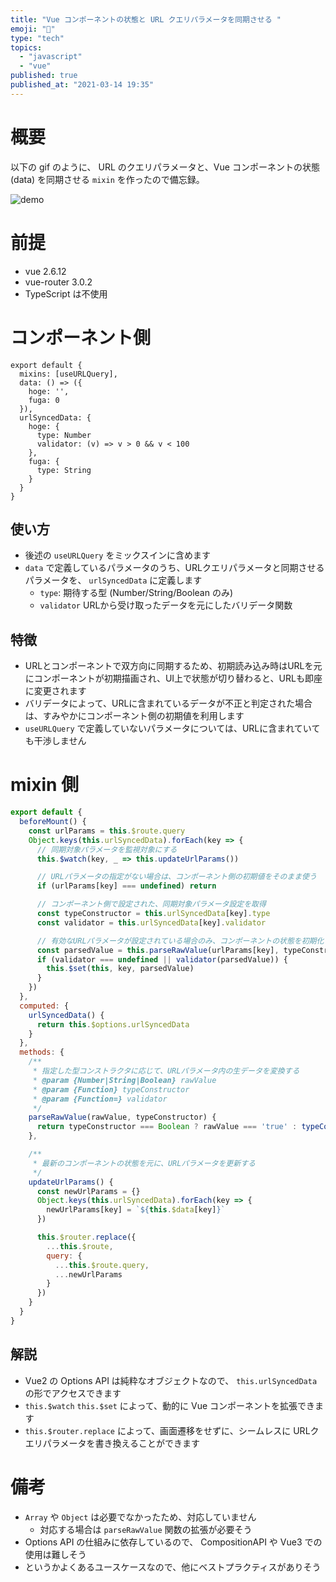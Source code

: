 ```yaml
---
title: "Vue コンポーネントの状態と URL クエリパラメータを同期させる "
emoji: "🦔"
type: "tech"
topics:
  - "javascript"
  - "vue"
published: true
published_at: "2021-03-14 19:35"
---
```


# 概要

以下の gif のように、 URL のクエリパラメータと、Vue コンポーネントの状態(data) を同期させる `mixin` を作ったので備忘録。

![demo](https://storage.googleapis.com/zenn-user-upload/yq8ybnifb4g8ijeakr1yz7noewrx)

# 前提

- vue 2.6.12
- vue-router 3.0.2
- TypeScript は不使用

# コンポーネント側

```javascript:component.vue
export default {
  mixins: [useURLQuery],
  data: () => ({
    hoge: '',
    fuga: 0
  }),
  urlSyncedData: {
    hoge: {
      type: Number
      validator: (v) => v > 0 && v < 100
    },
    fuga: {
      type: String
    }
  }
}
```

## 使い方

- 後述の `useURLQuery` をミックスインに含めます
- `data` で定義しているパラメータのうち、URLクエリパラメータと同期させるパラメータを、 `urlSyncedData` に定義します
  - `type`: 期待する型 (Number/String/Boolean のみ)
  - `validator` URLから受け取ったデータを元にしたバリデータ関数

## 特徴

- URLとコンポーネントで双方向に同期するため、初期読み込み時はURLを元にコンポーネントが初期描画され、UI上で状態が切り替わると、URLも即座に変更されます
- バリデータによって、URLに含まれているデータが不正と判定された場合は、すみやかにコンポーネント側の初期値を利用します
- `useURLQuery` で定義していないパラメータについては、URLに含まれていても干渉しません

# mixin 側

```javascript:useURLQuery.js
export default {
  beforeMount() {
    const urlParams = this.$route.query
    Object.keys(this.urlSyncedData).forEach(key => {
      // 同期対象パラメータを監視対象にする
      this.$watch(key, _ => this.updateUrlParams())

      // URLパラメータの指定がない場合は、コンポーネント側の初期値をそのまま使う
      if (urlParams[key] === undefined) return

      // コンポーネント側で設定された、同期対象パラメータ設定を取得
      const typeConstructor = this.urlSyncedData[key].type
      const validator = this.urlSyncedData[key].validator

      // 有効なURLパラメータが設定されている場合のみ、コンポーネントの状態を初期化
      const parsedValue = this.parseRawValue(urlParams[key], typeConstructor)
      if (validator === undefined || validator(parsedValue)) {
        this.$set(this, key, parsedValue)
      }
    })
  },
  computed: {
    urlSyncedData() {
      return this.$options.urlSyncedData
    }
  },
  methods: {
    /**
     * 指定した型コンストラクタに応じて、URLパラメータ内の生データを変換する
     * @param {Number|String|Boolean} rawValue
     * @param {Function} typeConstructor
     * @param {Function=} validator
     */
    parseRawValue(rawValue, typeConstructor) {
      return typeConstructor === Boolean ? rawValue === 'true' : typeConstructor(rawValue)
    },

    /**
     * 最新のコンポーネントの状態を元に、URLパラメータを更新する
     */
    updateUrlParams() {
      const newUrlParams = {}
      Object.keys(this.urlSyncedData).forEach(key => {
        newUrlParams[key] = `${this.$data[key]}`
      })

      this.$router.replace({
        ...this.$route,
        query: {
          ...this.$route.query,
          ...newUrlParams
        }
      })
    }
  }
}
```

## 解説

- Vue2 の Options API は純粋なオブジェクトなので、 `this.urlSyncedData` の形でアクセスできます
- `this.$watch` `this.$set` によって、動的に Vue コンポーネントを拡張できます
- `this.$router.replace` によって、画面遷移をせずに、シームレスに URLクエリパラメータを書き換えることができます

# 備考

- `Array` や `Object` は必要でなかったため、対応していません
  - 対応する場合は `parseRawValue` 関数の拡張が必要そう
- Options API の仕組みに依存しているので、 CompositionAPI や Vue3 での使用は難しそう
- というかよくあるユースケースなので、他にベストプラクティスがありそう